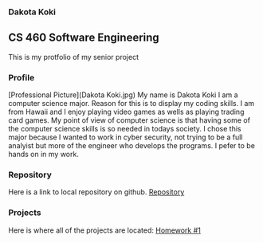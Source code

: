 ### Dakota Koki
## CS 460 Software Engineering 

This is my protfolio of my senior project

### Profile
[Professional Picture](Dakota Koki.jpg)
My name is Dakota Koki I am a computer science major. Reason for this is to display my coding skills. I am from Hawaii and I enjoy playing video games as wells as playing trading card games. My point of view of computer science is that having some of the computer science skills is so needed in todays society. I chose this major because I wanted to work in cyber security, not trying to be a full analyist but more of the engineer who develops the programs. I pefer to be hands on in my work.

### Repository
Here is a link to local repository on github.
[Repository](https://github.com/Dakota808/Dakota808.github.io)

### Projects
Here is where all of the projects are located:
[Homework #1](Project_1/HW1post.md)
